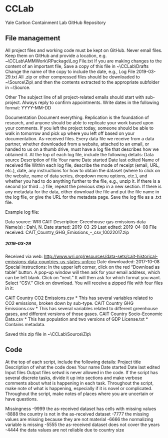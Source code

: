 # CCLab
Yale Carbon Containment Lab GitHub Repository

## File management ###########################################
All project files and working code must be kept on GitHub.
Never email files. Keep them on GitHub and provide a location, e.g.
~\CCLab\AMMWork\RPackage\Log File.txt
If you are making changes to the content of an important file,
Save a copy of this file in ~\CCLab\Drafts\
Change the name of the copy to include the date, e.g., Log File 2019-03-29.txt
All .zip or other compressed files should be downloaded to ~\Source\Zip\ and then the contents extracted to the appropriate subfolder in ~\Source\.

Other
The subject line of all project-related emails should start with sub-project.
Always reply to confirm appointments.
Write dates in the following format: YYYY-MM-DD

Documentation
Document everything. Replication is the foundation of research, and anyone should be able to replicate your work based upon your comments. 
If you left the project today, someone should be able to walk in tomorrow and pick up where you left off based on your documentation.
As-received files.
Every data file we receive from a data partner, whether downloaded from a website, attached to an email, or handed to us on a thumb drive, 
must have a log file that describes how we obtained it.
At the top of each log file, include the following details:
Data source
Description of file
Your name
Date started
Date last edited
Name of received file
Within each log file, describe the mode of receipt (email, URL, etc.), date, any instructions for how to obtain the dataset (where to click on the website, name of data series, dropdown menu options, etc.), and whether you had to do anything further to the file, e.g., unzip it.
If there is a second (or third …) file, repeat the previous step in a new section.
If there is any metadata for the data, either download the file and put the file name in the log file, or give the URL for the metadata page.
Save the log file as a .txt file.

Example log file:

Data source:	WRI CAIT
Description:	Greenhouse gas emissions data
Name(s)	:	Dahl, N.
Date started:	2019-03-29
Last edited:	2019-04-08
File received:	CAIT_Country_GHG_Emissions_-_csv_10022017.zip

##### 2019-03-29 #####
Received via web: http://www.wri.org/resources/data-sets/cait-historical-emissions-data-countries-us-states-unfccc
Date downloaded:	2017-10-08
Special instructions:
	In the upper left corner, click on the red “Download as table” button. A pop-up window will then ask for your email address, which can be left blank. Click on “next.” It will then ask for which format you want. Select “CSV.” Click on download. You will receive a zipped file with four files in it:

CAIT Country CO2 Emissions.csv
	* This has several variables related to CO2 emissions, broken down by sub-type.
CAIT Country GHG Emissions.csv
	* This has several variables related to different greenhouse gases, and different versions of those gases.
CAIT Country Socio-Economic Data.csv
	* This has population and two versions of GDP
License.txt
	* Contains metadata.

Saved this zip file in ~\CCLab\Source\Zip\

## Code #######################################################
At the top of each script, include the following details:
Project title
Description of what the code does
Your name
Date started
Date last edited
Input files
Output files
setwd is never allowed in the code.
If the script has several discrete tasks, divide it up into sections and make verbose comments about what is happening in each task.
Throughout the script, make note of what is happening, especially if it is novel or complicated.
Throughout the script, make notes of places where you are uncertain or have questions.

Missingness
-9999	the as-received dataset has cells with missing values
-8888	the country is not in the as-received dataset
-7777	the missing values are missing because they are not material
-6666	the normalizing variable is missing
-5555	the as-received dataset does not cover the years
-4444	the data values are not reliable due to country size

